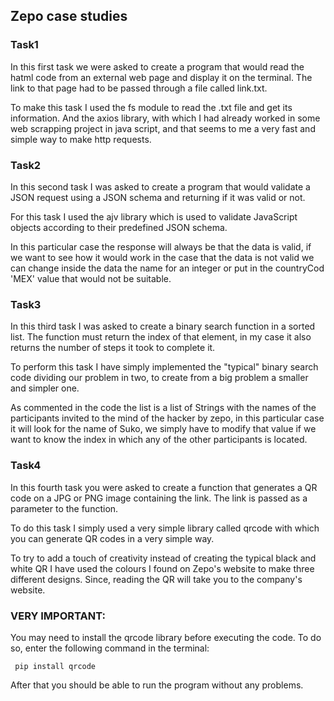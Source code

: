 ## Zepo case studies
### Task1
In this first task we were asked to create a program that would read the hatml code from an external web page and display it on the terminal. The link to that page had to be passed through a file called link.txt.

To make this task I used the fs module to read the .txt file and get its information. And the axios library, with which I had already worked in some web scrapping project in java script, and that seems to me a very fast and simple way to make http requests.

### Task2
In this second task I was asked to create a program that would validate a JSON request using a JSON schema and returning if it was valid or not.

For this task I used the ajv library which is used to validate JavaScript objects according to their predefined JSON schema.

In this particular case the response will always be that the data is valid, if we want to see how it would work in the case that the data is not valid we can change inside the data the name for an integer or put in the countryCod 'MEX' value that would not be suitable.

### Task3
In this third task I was asked to create a binary search function in a sorted list. The function must return the index of that element, in my case it also returns the number of steps it took to complete it.

To perform this task I have simply implemented the "typical" binary search code dividing our problem in two, to create from a big problem a smaller and simpler one.

As commented in the code the list is a list of Strings with the names of the participants invited to the mind of the hacker by zepo, in this particular case it will look for the name of Suko, we simply have to modify that value if we want to know the index in which any of the other participants is located.

### Task4
In this fourth task you were asked to create a function that generates a QR code on a JPG or PNG image containing the link. The link is passed as a parameter to the function.

To do this task I simply used a very simple library called qrcode with which you can generate QR codes in a very simple way.

To try to add a touch of creativity instead of creating the typical black and white QR I have used the colours I found on Zepo's website to make three different designs. Since, reading the QR will take you to the company's website.

### VERY IMPORTANT:
You may need to install the qrcode library before executing the code. To do so, enter the following command in the terminal:

` pip install qrcode`

After that you should be able to run the program without any problems.
